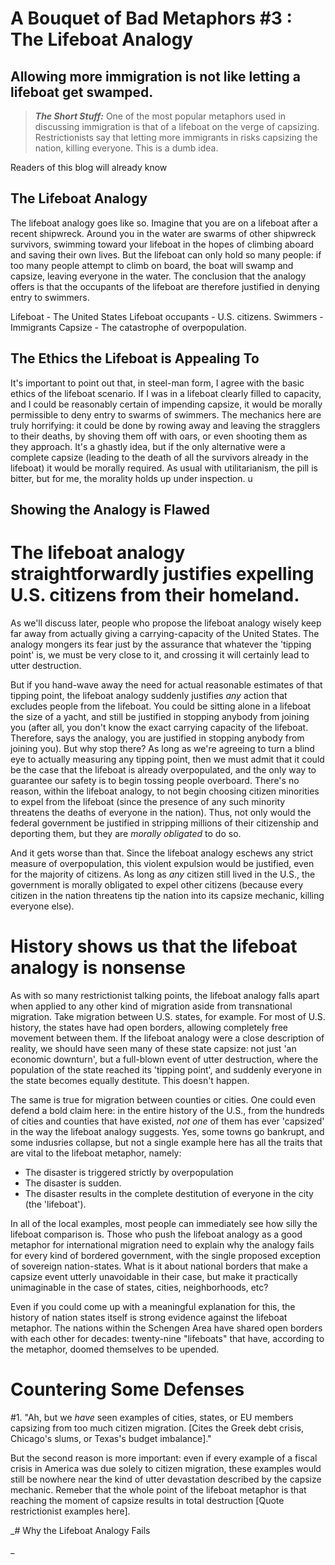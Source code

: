 # A Bouquet of Bad Metaphors #3 : The Lifeboat Analogy
## Allowing more immigration is not like letting a lifeboat get swamped.

>**_The Short Stuff:_** One of the most popular metaphors used in discussing immigration is that of a lifeboat on the verge of capsizing.
Restrictionists say that letting more immigrants in risks capsizing the nation, killing everyone. This is a dumb idea.

Readers of this blog will already know

## The Lifeboat Analogy

The lifeboat analogy goes like so. Imagine that you are on a lifeboat after a recent shipwreck. Around you in the water are swarms of other shipwreck survivors, swimming toward your lifeboat in the hopes of climbing aboard and saving their own lives. But the lifeboat can only hold so many people: if too many people attempt to climb on board, the boat will swamp and capsize, leaving everyone in the water. The conclusion that the analogy offers is that the occupants of the lifeboat are therefore justified in denying entry to swimmers.

Lifeboat - The United States
Lifeboat occupants - U.S. citizens.
Swimmers - Immigrants
Capsize - The catastrophe of overpopulation.

## The Ethics the Lifeboat is Appealing To

It's important to point out that, in steel-man form, I agree with the basic ethics of the lifeboat scenario. If I was in a lifeboat clearly filled to capacity, and I could be reasonably certain of impending capsize, it would be morally permissible to deny entry to swarms of swimmers. The mechanics here are truly horrifying: it could be done by rowing away and leaving the stragglers to their deaths, by shoving them off with oars, or even shooting them as they approach. It's a ghastly idea, but if the only alternative were a complete capsize (leading to the death of all the survivors already in the lifeboat) it would be morally required. As usual with utilitarianism, the pill is bitter, but for me, the morality holds up under inspection.
u

## Showing the Analogy is Flawed

# The lifeboat analogy straightforwardly justifies expelling U.S. citizens from their homeland.

As we'll discuss later, people who propose the lifeboat analogy wisely keep far away from actually giving a carrying-capacity of the United States. The analogy mongers its fear just by the assurance that whatever the 'tipping point' is, we must be very close to it, and crossing it
will certainly lead to utter destruction.

But if you hand-wave away the need for actual reasonable estimates of that tipping point, the lifeboat analogy suddenly
justifies *any* action that excludes people from the lifeboat. You could be sitting alone in 
a lifeboat the size of a yacht, and still be justified in stopping anybody from joining you (after all, 
you don't know the exact carrying capacity of the lifeboat. Therefore, says the analogy, you are 
justified in stopping anybody from joining you). But why stop there? As long as we're agreeing to turn a blind
eye to actually measuring any tipping point, then we must admit that it could be the case that the lifeboat is
already overpopulated, and the only way to guarantee our safety is to begin tossing people overboard.
There's no reason, within the lifeboat analogy, to not begin choosing citizen minorities to expel from
the lifeboat (since the presence of any such minority threatens the deaths of everyone in the nation). 
Thus, not only would the federal government be justified in stripping millions of their citizenship
and deporting them, but they are *morally obligated* to do so.

And it gets worse than that. Since the lifeboat analogy eschews any strict measure of overpopulation, this violent expulsion would be justified, even for the majority of citizens. As long as *any* citizen still lived in the U.S., the government is morally obligated to expel other citizens (because every citizen in the nation threatens tip the nation into its capsize mechanic, killing everyone else).

# History shows us that the lifeboat analogy is nonsense

As with so many restrictionist talking points, the lifeboat analogy falls apart when applied to any other kind of migration aside from transnational migration. Take migration between U.S. states, for example. For most of U.S. history, the states have had open borders, allowing completely free movement between them. If the lifeboat analogy were a close description of reality, we should have seen many of these state capsize: not just 'an economic downturn', but a full-blown event of utter destruction, where the population of the state reached its 'tipping point', and suddenly everyone in the state becomes equally destitute.
This doesn't happen.

The same is true for migration between counties or cities. One could even defend a bold claim here: in the entire history of the U.S., from the hundreds of cities and counties that have existed, *not one* of them has ever 'capsized' in the way the lifeboat analogy suggests. Yes, some towns go bankrupt, and some indusries collapse, but not a single example here has all the traits that are vital to the lifeboat metaphor, namely:
 * The disaster is triggered strictly by overpopulation
 * The disaster is sudden.
 * The disaster results in the complete destitution of everyone in the city (the 'lifeboat').

In all of the local examples, most people can immediately see how silly the lifeboat comparison is.  Those who push the lifeboat analogy as a good metaphor for
international migration need to explain why the analogy fails for every kind of bordered government, with the single proposed exception of sovereign nation-states. 
What is it about national borders that make a capsize event utterly unavoidable in their case, but make it practically unimaginable in the case
of states, cities, neighborhoods, etc?

Even if you could come up with a meaningful explanation for this, the history of nation states itself is strong evidence against the lifeboat metaphor. 
The nations within the Schengen Area have shared open borders with each other for decades: twenty-nine "lifeboats" that have,
according to the metaphor, doomed themselves to be upended.

# Countering Some Defenses

#1. "Ah, but we *have* seen examples of cities, states, or EU members capsizing from too much citizen migration. [Cites the Greek debt crisis, Chicago's slums, or Texas's budget imbalance]."

But the second reason is more important: even if every example of a fiscal crisis in America was due solely to citizen migration, 
these examples would still be nowhere near the kind of utter devastation described by the capsize mechanic. Remeber that the whole point of
the lifeboat metaphor is that reaching the moment of capsize results in total destruction [Quote restrictionist examples here].
  
_# Why the Lifeboat Analogy Fails

_


